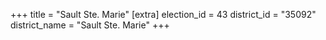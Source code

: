 +++
title = "Sault Ste. Marie"
[extra]
election_id = 43
district_id = "35092"
district_name = "Sault Ste. Marie"
+++
